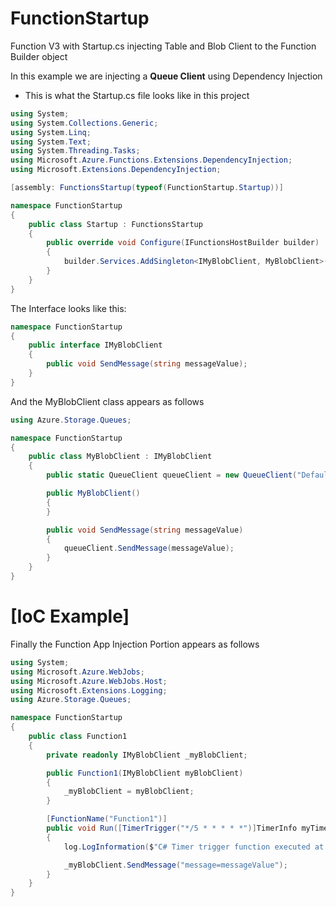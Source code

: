 # FunctionStartup
Function V3 with Startup.cs injecting Table and Blob Client to the Function Builder object

In this example we are injecting a **Queue Client** using Dependency Injection
  - This is what the Startup.cs file looks like in this project

```C#
using System;
using System.Collections.Generic;
using System.Linq;
using System.Text;
using System.Threading.Tasks;
using Microsoft.Azure.Functions.Extensions.DependencyInjection;
using Microsoft.Extensions.DependencyInjection;

[assembly: FunctionsStartup(typeof(FunctionStartup.Startup))]

namespace FunctionStartup
{
    public class Startup : FunctionsStartup
    {
        public override void Configure(IFunctionsHostBuilder builder)
        {
            builder.Services.AddSingleton<IMyBlobClient, MyBlobClient>();
        }
    }
}

```


The Interface looks like this:
```C#
namespace FunctionStartup
{
    public interface IMyBlobClient
    {
        public void SendMessage(string messageValue);
    }
}
```

And the MyBlobClient class appears as follows
```C#
using Azure.Storage.Queues;

namespace FunctionStartup
{
    public class MyBlobClient : IMyBlobClient
    {
        public static QueueClient queueClient = new QueueClient("DefaultEndpointsProtocol=https;AccountName=globalstorage5601;AccountKey=;EndpointSuffix=core.windows.net", "myqueue-items");

        public MyBlobClient()
        {
        }

        public void SendMessage(string messageValue)
        {
            queueClient.SendMessage(messageValue);
        }
    }
}
```

# [IoC Example]
Finally the Function App Injection Portion appears as follows
```C#
using System;
using Microsoft.Azure.WebJobs;
using Microsoft.Azure.WebJobs.Host;
using Microsoft.Extensions.Logging;
using Azure.Storage.Queues;

namespace FunctionStartup
{
    public class Function1
    {
        private readonly IMyBlobClient _myBlobClient;

        public Function1(IMyBlobClient myBlobClient)
        {
            _myBlobClient = myBlobClient;
        }

        [FunctionName("Function1")]
        public void Run([TimerTrigger("*/5 * * * * *")]TimerInfo myTimer, ILogger log)
        {
            log.LogInformation($"C# Timer trigger function executed at: {DateTime.Now}");

            _myBlobClient.SendMessage("message=messageValue");
        }
    }
}

```

